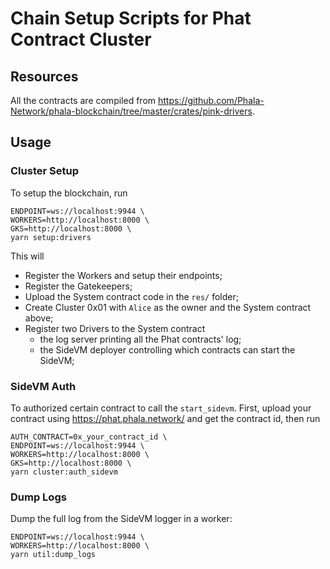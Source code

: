 # Chain Setup Scripts for Phat Contract Cluster

## Resources

All the contracts are compiled from <https://github.com/Phala-Network/phala-blockchain/tree/master/crates/pink-drivers>.

## Usage

### Cluster Setup

To setup the blockchain, run

```shell
ENDPOINT=ws://localhost:9944 \
WORKERS=http://localhost:8000 \
GKS=http://localhost:8000 \
yarn setup:drivers
```

This will
- Register the Workers and setup their endpoints;
- Register the Gatekeepers;
- Upload the System contract code in the `res/` folder;
- Create Cluster 0x01 with `Alice` as the owner and the System contract above;
- Register two Drivers to the System contract
  - the log server printing all the Phat contracts' log;
  - the SideVM deployer controlling which contracts can start the SideVM;

### SideVM Auth

To authorized certain contract to call the `start_sidevm`. First, upload your contract using <https://phat.phala.network/> and get the contract id, then run

```shell
AUTH_CONTRACT=0x_your_contract_id \
ENDPOINT=ws://localhost:9944 \
WORKERS=http://localhost:8000 \
GKS=http://localhost:8000 \
yarn cluster:auth_sidevm
```

### Dump Logs

Dump the full log from the SideVM logger in a worker:

```
ENDPOINT=ws://localhost:9944 \
WORKERS=http://localhost:8000 \
yarn util:dump_logs
```
